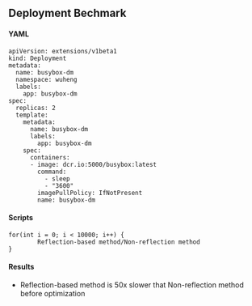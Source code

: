 
## Deployment Bechmark 

#### YAML  

```
apiVersion: extensions/v1beta1
kind: Deployment
metadata:
  name: busybox-dm
  namespace: wuheng
  labels:
    app: busybox-dm
spec:
  replicas: 2
  template:
    metadata:
      name: busybox-dm
      labels:
        app: busybox-dm
    spec:
      containers:
      - image: dcr.io:5000/busybox:latest
        command:
          - sleep
          - "3600"
        imagePullPolicy: IfNotPresent
        name: busybox-dm
```

#### Scripts

```
for(int i = 0; i < 10000; i++) {
		Reflection-based method/Non-reflection method
}
```
#### Results

- Reflection-based method is 50x slower that Non-reflection method before optimization
